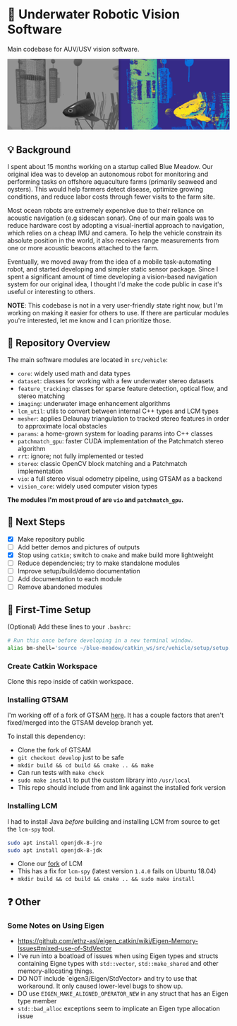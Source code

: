 # :ocean: Underwater Robotic Vision Software

Main codebase for AUV/USV vision software.

![Patchmatch GPU implementation example](/resources/patchmatch_gpu_example.png)

## :bulb: Background

I spent about 15 months working on a startup called Blue Meadow. Our original idea was to develop an
autonomous robot for monitoring and performing tasks on offshore aquaculture farms (primarily
seaweed and oysters). This would help farmers detect disease, optimize growing conditions, and
reduce labor costs through fewer visits to the farm site.

Most ocean robots are extremely expensive due to their reliance on acoustic
navigation (e.g sidescan sonar). One of our main goals was to reduce hardware cost by adopting a
visual-inertial approach to navigation, which relies on a cheap IMU and camera. To help the vehicle
constrain its absolute position in the world, it also receives range measurements from one or more
acoustic beacons attached to the farm.

Eventually, we moved away from the idea of a mobile task-automating robot, and started developing
and simpler static sensor package. Since I spent a significant amount of time developing a vision-based
navigation system for our original idea, I thought I'd make the code public in case it's useful
or interesting to others.

**NOTE**: This codebase is not in a very user-friendly state right now, but I'm working on making
it easier for others to use. If there are particular modules you're interested, let me know
and I can prioritize those.

## :memo: Repository Overview

The main software modules are located in `src/vehicle`:
- `core`: widely used math and data types
- `dataset`: classes for working with a few underwater stereo datasets
- `feature_tracking`: classes for sparse feature detection, optical flow, and stereo matching
- `imaging`: underwater image enhancement algorithms
- `lcm_util`: utils to convert between internal C++ types and LCM types
- `mesher`: applies Delaunay triangulation to tracked stereo features in order to approximate local obstacles
- `params`: a home-grown system for loading params into C++ classes
- `patchmatch_gpu`: faster CUDA implementation of the Patchmatch stereo algorithm
- `rrt`: ignore; not fully implemented or tested
- `stereo`: classic OpenCV block matching and a Patchmatch implementation
- `vio`: a full stereo visual odometry pipeline, using GTSAM as a backend
- `vision_core`: widely used computer vision types

**The modules I'm most proud of are `vio` and `patchmatch_gpu`.**

## :construction: Next Steps

- [x] Make repository public
- [ ] Add better demos and pictures of outputs
- [x] Stop using `catkin`; switch to `cmake` and make build more lightweight
- [ ] Reduce dependencies; try to make standalone modules
- [ ] Improve setup/build/demo documentation
- [ ] Add documentation to each module
- [ ] Remove abandoned modules

## :hammer: First-Time Setup

(Optional) Add these lines to your `.bashrc`:
```bash
# Run this once before developing in a new terminal window.
alias bm-shell='source ~/blue-meadow/catkin_ws/src/vehicle/setup/setup.bash'
```

### Create Catkin Workspace

Clone this repo inside of catkin workspace.

### Installing GTSAM

I'm working off of a fork of GTSAM [here](https://github.com/miloknowles/gtsam). It has a couple
factors that aren't fixed/merged into the GTSAM develop branch yet.

To install this dependency:
- Clone the fork of GTSAM
- `git checkout develop` just to be safe
- `mkdir build && cd build && cmake .. && make`
- Can run tests with `make check`
- `sudo make install` to put the custom library into `/usr/local`
- This repo should include from and link against the installed fork version

### Installing LCM

I had to install Java *before* building and installing LCM from source to get the `lcm-spy` tool.
```bash
sudo apt install openjdk-8-jre
sudo apt install openjdk-8-jdk
```

- Clone our [fork](https://github.com/bluemeadowrobotics/lcm) of LCM
- This has a fix for `lcm-spy` (latest version `1.4.0` fails on Ubuntu 18.04)
- `mkdir build && cd build && cmake .. && sudo make install`

## :question: Other

### Some Notes on Using Eigen

- https://github.com/ethz-asl/eigen_catkin/wiki/Eigen-Memory-Issues#mixed-use-of-StdVector
- I've run into a boatload of issues when using Eigen types and structs containing Eigne types with `std::vector`, `std::make_shared` and other memory-allocating things.
- DO NOT include `eigen3/Eigen/StdVector> and try to use that workaround. It only caused lower-level bugs to show up.
- DO use `EIGEN_MAKE_ALIGNED_OPERATOR_NEW` in any struct that has an Eigen type member
- `std::bad_alloc` exceptions seem to implicate an Eigen type allocation issue

